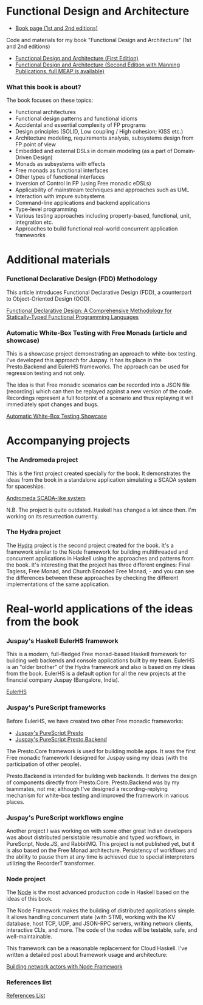 # Functional Design and Architecture

- [Book page (1st and 2nd editions)](https://graninas.com/functional-design-and-architecture-book)

Code and materials for my book "Functional Design and Architecture" (1st and 2nd editions)

- [Functional Design and Architecture (First Edition)](https://leanpub.com/functional-design-and-architecture)
- [Functional Design and Architecture (Second Edition with Manning Publications, full MEAP is available)](https://www.manning.com/books/functional-design-and-architecture)

### What this book is about?

The book focuses on these topics:
* Functional architectures
* Functional design patterns and functional idioms
* Accidental and essential complexity of FP programs
* Design principles (SOLID, Low coupling / High cohesion; KISS etc.)
* Architecture modeling, requirements analysis, subsystems design from FP point of view
* Embedded and external DSLs in domain modeling (as a part of Domain-Driven Design)
* Monads as subsystems with effects
* Free monads as functional interfaces
* Other types of functional interfaces
* Inversion of Control in FP (using Free monadic eDSLs)
* Applicability of mainstream techniques and approaches such as UML
* Interaction with impure subsystems
* Command-line applications and backend applications
* Type-level programming
* Various testing approaches including property-based, functional, unit, integration etc.
* Approaches to build functional real-world concurrent application frameworks

# Additional materials

### Functional Declarative Design (FDD) Methodology

This article introduces Functional Declarative Design (FDD), a counterpart to Object-Oriented Design (OOD).

[Functional Declarative Design: A Comprehensive Methodology for Statically-Typed Functional Programming Languages](https://github.com/graninas/functional-declarative-design-methodology)

### Automatic White-Box Testing with Free Monads (article and showcase)

This is a showcase project demonstrating an approach to white-box testing. I've developed this approach for Juspay. It has its place in the Presto.Backend and EulerHS frameworks. The approach can be used for regression testing and not only.

The idea is that Free monadic scenarios can be recorded into a JSON file (recording) which can then be replayed against a new version of the code. Recordings represent a full footprint of a scenario and thus replaying it will immediately spot changes and bugs.

[Automatic White-Box Testing Showcase](https://github.com/graninas/automatic-whitebox-testing-showcase)

# Accompanying projects

### The Andromeda project

This is the first project created specially for the book. It demonstrates the ideas from the book in a standalone application simulating a SCADA system for spaceships.

[Andromeda SCADA-like system](https://github.com/graninas/Andromeda)

N.B. The project is quite outdated. Haskell has changed a lot since then. I'm working on its resurrection currently.

### The Hydra project

The [Hydra](https://github.com/graninas/Hydra) project is the second project created for the book. It's a framework similar to the Node framework for building multithreaded and concurrent applications in Haskell using the approaches and patterns from the book. It's interesting that the project has three different engines: Final Tagless, Free Monad, and Church Encoded Free Monad, - and you can see the differences between these approaches by checking the different implementations of the same application.

# Real-world applications of the ideas from the book

### Juspay's Haskell EulerHS framework

This is a modern, full-fledged Free monad-based Haskell framework for building web backends and console applications built by my team. EulerHS is an "older brother" of the Hydra framework and also is based on my ideas from the book. EulerHS is a default option for all the new projects at the financial company Juspay (Bangalore, India).

[EulerHS](https://github.com/juspay/euler-hs)

### Juspay's PureScript frameworks

Before EulerHS, we have created two other Free monadic frameworks:

* [Juspay's PureScript Presto](https://github.com/juspay/purescript-presto)
* [Juspay's PureScript Presto.Backend](https://github.com/juspay/purescript-presto-backend)

The Presto.Core framework is used for building mobile apps. It was the first Free monadic framework I designed for Juspay using my ideas (with the participation of other people).

Presto.Backend is intended for building web backends. It derives the design of components directly from Presto.Core. Presto.Backend was by my teammates, not me; although I've designed a recording-replying mechanism for white-box testing and improved the framework in various places.

### Juspay's PureScript workflows engine

Another project I was working on with some other great Indian developers was about distributed persistable resumable and typed workflows, in PureScript, Node.JS, and RabbitMQ. This project is not published yet, but it is also based on the Free Monad architecture. Persistency of workflows and the ability to pause them at any time is achieved due to special interpreters utilizing the RecorderT transformer.

### Node project  

The [Node](https://github.com/graninas/Node) is the most advanced production code in Haskell based on the ideas of this book.

The Node Framework makes the building of distributed applications simple. It allows handling concurrent state (with STM), working with the KV database, host TCP, UDP, and JSON-RPC servers, writing network clients, interactive CLIs, and more. The code of the nodes will be testable, safe, and well-maintainable.

This framework can be a reasonable replacement for Cloud Haskell. I've written a detailed post about framework usage and architecture:

[Building network actors with Node Framework](https://gist.github.com/graninas/9beb8df5d88dda5fa21c47ce9bcb0e16)

### References list

[References List](https://drive.google.com/open?id=19nMC6zU0DBmX0JgiKecYziHO51TSOB1pgqvVbG0yf1Q)
